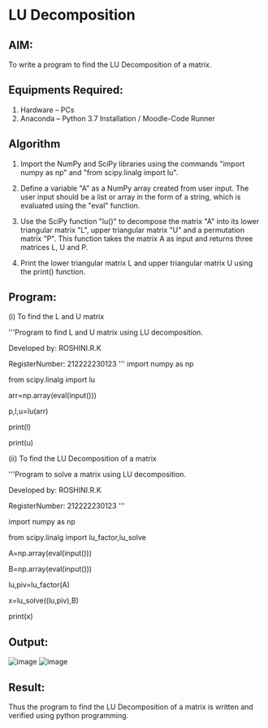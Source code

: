 # LU Decomposition 

## AIM:
To write a program to find the LU Decomposition of a matrix.

## Equipments Required:
1. Hardware – PCs
2. Anaconda – Python 3.7 Installation / Moodle-Code Runner

## Algorithm
1. Import the NumPy and SciPy libraries using the commands "import numpy as np" and "from scipy.linalg import lu".

2. Define a variable "A" as a NumPy array created from user input. The user input should be a list or array in the form of a string, which is evaluated using the "eval" function.

3. Use the SciPy function "lu()" to decompose the matrix "A" into its lower triangular matrix "L", upper triangular matrix "U" and a permutation matrix "P". This function takes the matrix A as input and returns three matrices L, U and P.

4. Print the lower triangular matrix L and upper triangular matrix U using the print() function.

## Program:
(i) To find the L and U matrix


'''Program to find L and U matrix using LU decomposition.

Developed by: ROSHINI.R.K

RegisterNumber: 212222230123
'''
import numpy as np

from scipy.linalg import lu

arr=np.array(eval(input()))

p,l,u=lu(arr)

print(l)

print(u)


(ii) To find the LU Decomposition of a matrix


'''Program to solve a matrix using LU decomposition.

Developed by:  ROSHINI.R.K

RegisterNumber: 212222230123
'''

import numpy as np

from scipy.linalg import lu_factor,lu_solve

A=np.array(eval(input()))

B=np.array(eval(input()))

lu,piv=lu_factor(A)

x=lu_solve((lu,piv),B)

print(x)

## Output:
![image](https://user-images.githubusercontent.com/118956165/232179852-127ee67e-9386-4534-8e11-afad14273116.png)
![image](https://user-images.githubusercontent.com/118956165/232179873-884b1558-ef55-46bd-b360-43f119a530dd.png)



## Result:
Thus the program to find the LU Decomposition of a matrix is written and verified using python programming.

